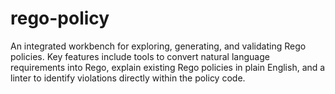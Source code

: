 # rego-policy
An integrated workbench for exploring, generating, and validating Rego policies. Key features include tools to convert natural language requirements into Rego, explain existing Rego policies in plain English, and a linter to identify violations directly within the policy code.
